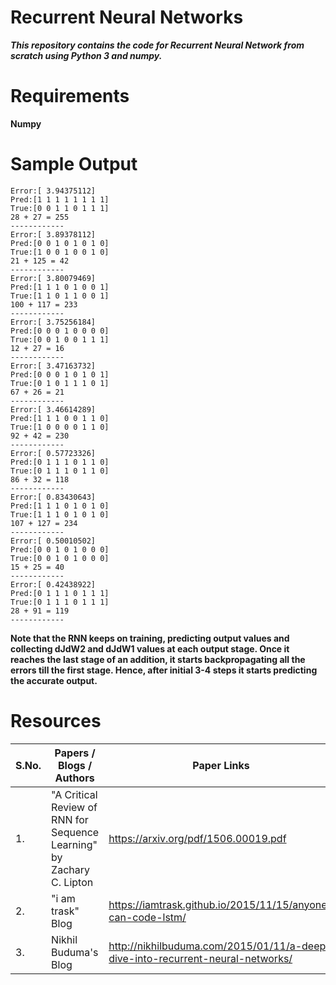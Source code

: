 # Recurrent Neural Networks
***This repository contains the code for Recurrent Neural Network from scratch using Python 3 and numpy.***

# Requirements
**Numpy**

# Sample Output
```
Error:[ 3.94375112]
Pred:[1 1 1 1 1 1 1 1]
True:[0 0 1 1 0 1 1 1]
28 + 27 = 255
------------
Error:[ 3.89378112]
Pred:[0 0 1 0 1 0 1 0]
True:[1 0 0 1 0 0 1 0]
21 + 125 = 42
------------
Error:[ 3.80079469]
Pred:[1 1 1 0 1 0 0 1]
True:[1 1 0 1 1 0 0 1]
100 + 117 = 233
------------
Error:[ 3.75256184]
Pred:[0 0 0 1 0 0 0 0]
True:[0 0 1 0 0 1 1 1]
12 + 27 = 16
------------
Error:[ 3.47163732]
Pred:[0 0 0 1 0 1 0 1]
True:[0 1 0 1 1 1 0 1]
67 + 26 = 21
------------
Error:[ 3.46614289]
Pred:[1 1 1 0 0 1 1 0]
True:[1 0 0 0 0 1 1 0]
92 + 42 = 230
------------
Error:[ 0.57723326]
Pred:[0 1 1 1 0 1 1 0]
True:[0 1 1 1 0 1 1 0]
86 + 32 = 118
------------
Error:[ 0.83430643]
Pred:[1 1 1 0 1 0 1 0]
True:[1 1 1 0 1 0 1 0]
107 + 127 = 234
------------
Error:[ 0.50010502]
Pred:[0 0 1 0 1 0 0 0]
True:[0 0 1 0 1 0 0 0]
15 + 25 = 40
------------
Error:[ 0.42438922]
Pred:[0 1 1 1 0 1 1 1]
True:[0 1 1 1 0 1 1 1]
28 + 91 = 119
------------
```

**Note that the RNN keeps on training, predicting output values and collecting dJdW2 and dJdW1 values at each output stage. Once it reaches the last stage of an addition, it starts backpropagating all the errors till the first stage. Hence, after initial 3-4 steps it starts predicting the accurate output.**

# Resources

| S.No.  |                       Papers / Blogs / Authors            |                        Paper Links                   |
| ------ | --------------------------------------------------------- | ---------------------------------------------------- |
|1.      |"A Critical Review of RNN for Sequence Learning" by Zachary C. Lipton|    https://arxiv.org/pdf/1506.00019.pdf    |
|2.      |                    "i am trask" Blog                      |https://iamtrask.github.io/2015/11/15/anyone-can-code-lstm/|
|3.      |                  Nikhil Buduma's Blog                     |http://nikhilbuduma.com/2015/01/11/a-deep-dive-into-recurrent-neural-networks/|


